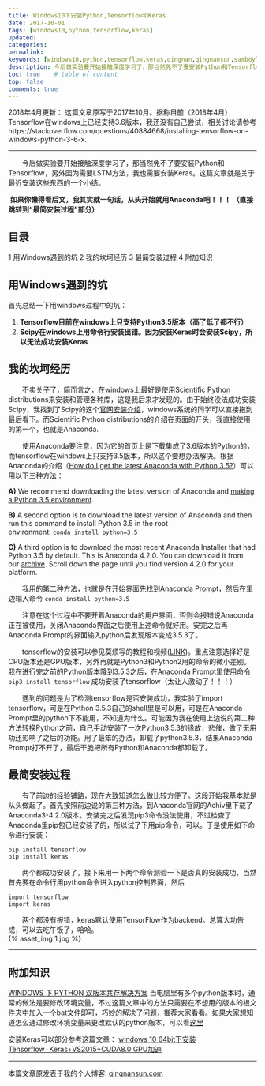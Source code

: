 ```yaml
---
title: Windows10下安装Python,Tensorflow和Keras
date: 2017-10-01
tags: [windows10,python,tensorflow,keras]
updated: 
categories: 
permalink: 
keywords: [windows10,python,tensorflow,keras,qingnan,qingnansun,samboy]
description: 今后做实验要开始接触深度学习了，那当然免不了要安装Python和Tensorflow，另外因为需要LSTM方法，我也需要安装Keras。这篇文章就是关于最近安装这些东西的一个小结。
toc: true    # table of content
top: false
comments: true  
---
```


2018年4月更新：
这篇文章原写于2017年10月。据称目前（2018年4月）Tensorflow在windows上已经支持3.6版本，我还没有自己尝试，相关讨论请参考https://stackoverflow.com/questions/40884668/installing-tensorflow-on-windows-python-3-6-x.
***
&emsp;&emsp;今后做实验要开始接触深度学习了，那当然免不了要安装Python和Tensorflow，另外因为需要LSTM方法，我也需要安装Keras。这篇文章就是关于最近安装这些东西的一个小结。

 **如果你懒得看后文，我其实就一句话，从头开始就用Anaconda吧！！！ （直接跳转到“最简安装过程”部分）**

## 目录
1 用Windows遇到的坑
2 我的坎坷经历
3 最简安装过程
4 附加知识

## 用Windows遇到的坑

首先总结一下用windows过程中的坑：
1.  **Tensorflow目前在windows上只支持Python3.5版本（高了低了都不行）**
2.  **Scipy在windows上用命令行安装出错。因为安装Keras时会安装Scipy，所以无法成功安装Keras**

## 我的坎坷经历

&emsp;&emsp;不卖关子了，简而言之，在windows上最好是使用Scientific Python distributions来安装和管理各种库，这是我后来才发现的。由于始终没法成功安装Scipy，我找到了Scipy的这个[官网安装介绍](https://scipy.org/install.html)，windows系统的同学可以直接拖到最后看下。而Scientific Python distributions的介绍在页面的开头，我直接使用的第一个，也就是Anaconda.

&emsp;&emsp;使用Anaconda要注意，因为它的首页上是下载集成了3.6版本的Python的，而tensorflow在windows上只支持3.5版本，所以这个要想办法解决。根据Anaconda的介绍（[How do I get the latest Anaconda with Python 3.5?](https://docs.continuum.io/anaconda/faq#id6)）可以用以下三种方法：

**A)** We recommend downloading the latest version of Anaconda and [making a Python 3.5 environment](https://conda.io/docs/py2or3.html).

**B)** A second option is to download the latest version of Anaconda and then run this command to install Python 3.5 in the root environment: `conda install python=3.5`

**C)** A third option is to download the most recent Anaconda Installer that had Python 3.5 by default. This is Anaconda 4.2.0\. You can download it from our [archive](https://repo.continuum.io/archive/). Scroll down the page until you find version 4.2.0 for your platform.

&emsp;&emsp;我用的第二种方法，也就是在开始界面先找到Anaconda Prompt，然后在里边输入命令 `conda install python=3.5`

&emsp;&emsp;注意在这个过程中不要开着Anaconda的用户界面，否则会报错说Anaconda正在被使用，关闭Anaconda界面之后使用上述命令就好用。安完之后再Anaconda Prompt的界面输入python后发现版本变成3.5.3了。

&emsp;&emsp;tensorflow的安装可以参见莫烦写的教程和视频([LINK](https://morvanzhou.github.io/tutorials/machine-learning/tensorflow/1-2-install/))。重点注意选择好是CPU版本还是GPU版本，另外再就是Python3和Python2用的命令的微小差别。我在进行完之前的Python版本降到3.5.3之后，在Anaconda Prompt里使用命令 `pip3 install tensorflow` 成功安装了tensorflow（太让人激动了！！！）

&emsp;&emsp;遇到的问题是为了检测tensorflow是否安装成功，我实验了import tensorflow，可是在Python 3.5.3自己的shell里是可以用，可是在Anaconda Prompt里的python下不能用，不知道为什么。可能因为我在使用上边说的第二种方法转换Python之前，自己手动安装了一次Python3.5.3的缘故，悲催，做了无用功还影响了之后的功能。用了最笨的办法，卸载了python3.5.3，结果Anaconda Prompt打不开了，最后干脆把所有Python和Anaconda都卸载了。

## 最简安装过程

&emsp;&emsp;有了前边的经验铺路，现在大致知道怎么做比较方便了。这段开始我基本就是从头做起了。首先按照前边说的第三种方法，到Anaconda官网的Achiv里下载了Anaconda3-4.2.0版本。安装完之后发现pip3命令没法使用，不过检查了Anaconda里pip包已经安装了的，所以试了下用pip命令，可以。于是使用如下命令进行安装：

    pip install tensorflow
    pip install keras

&emsp;&emsp;两个都成功安装了，接下来用一下两个命令测验一下是否真的安装成功，当然首先要在命令行用python命令进入python控制界面，然后

    import tensorflow
    import keras
&emsp;&emsp;两个都没有报错，keras默认使用TensorFlow作为backend。总算大功告成，可以去吃午饭了，哈哈。  
{% asset_img 1.jpg %}


* * *

## 附加知识

[WINDOWS 下 PYTHON 双版本共存解决方案](http://xiaoyc.com/multi-version-solution-of-python-on-windows/)
当电脑里有多个python版本时，通常的做法是要修改环境变量，不过这篇文章中的方法只需要在不想用的版本的根文件夹中加入一个bat文件即可，巧妙的解决了问题，推荐大家看看。如果大家想知道怎么通过修改环境变量来更改默认的python版本，可以看[这里](http://blog.csdn.net/qq_25579889/article/details/52895683)

安装Keras可以部分参考这篇文章：
[windows 10 64bit下安装Tensorflow+Keras+VS2015+CUDA8.0 GPU加速](http://www.jianshu.com/p/c245d46d43f0)

***
本篇文章原发表于我的个人博客: [qingnansun.com](http://qingnansun.com/pythonkerasunderwindows)
